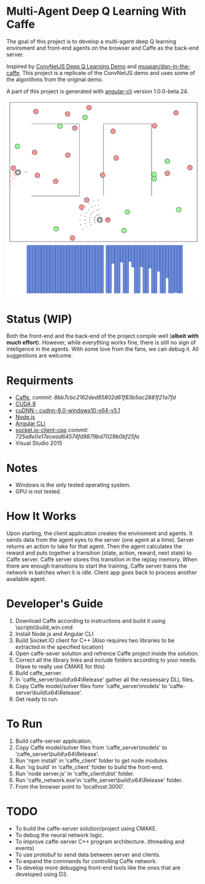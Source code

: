 # Multi-Agent Deep Q Learning With Caffe

The goal of this project is to develop a multi-agent deep Q learning enviroment and front-end agents on the browser and Caffe as the back-end server.

Inspired by [ConvNetJS Deep Q Learning Demo](http://cs.stanford.edu/people/karpathy/convnetjs/demo/rldemo.html) and [muupan/dqn-in-the-caffe](https://github.com/muupan/dqn-in-the-caffe). This project is a replicate of the ConvNetJS demo and uses some of the algorithms from the original demo.

A part of this project is generated with [angular-cli](https://github.com/angular/angular-cli) version 1.0.0-beta.24.

![screen-shot](https://github.com/omidsakhi/mdqn-caffe/blob/master/screenshot.png)

# Status (WIP)

Both the front-end and the back-end of the project compile well (**albeit with much effort**). However, while everything works fine, there is still no sign of inteligence in the agents. With some love from the fans, we can debug it. All suggestions are welcome.

# Requirments

- [Caffe](https://github.com/BVLC/caffe/tree/windows), *commit: 8bb7cbc2162ded85802d61f83b5ac2881f21a7fd*
- [CUDA 8](https://developer.nvidia.com/cuda-toolkit)
- [cuDNN - cudnn-8.0-windows10-x64-v5.1](https://developer.nvidia.com/cudnn)
- [Node.js](https://nodejs.org/en/)
- [Angular CLI](https://cli.angular.io/)
- [socket.io-client-cpp](https://github.com/socketio/socket.io-client-cpp) *commit: 725a8e0e17ecead64574fd9879bd7029b0bf25fa*
- Visual Studio 2015

# Notes

- Windows is the only tested operating system.
- GPU is not tested.

# How It Works

Upon starting, the client application creates the enviroment and agents. It sends data from the agent eyes to the server (one agent at a time). Server returns an action to take for that agent. Then the agent calculates the reward and puts together a transition (state, action, reward, next state) to Caffe server. Caffe server stores this transition in the replay memory. When there are enough transitions to start the training, Caffe server trains the network in batches when it is idle. Client app goes back to process another available agent.

# Developer's Guide

1. Download Caffe according to instructions and build it using \scripts\build_win.cmd
2. Install Node.js and Angular CLI
3. Build Socket.IO client for C++ (Also requires two libraries to be extracted in the specified location)
4. Open caffe-sever solution and refrence Caffe project inside the solution.
5. Correct all the library links and include folders according to your needs. (Have to really use CMAKE for this)
6. Build caffe_server.
7. In 'caffe_server\build\x64\Release' gather all the nessessary DLL files.
8. Copy Caffe model/solver files fomr 'caffe_server\models' to 'caffe-server\build\x64\Release'.
9. Get ready to run.

# To Run

1. Build caffe-server application.
2. Copy Caffe model/solver files from 'caffe_server\models' to 'caffe_server\build\x64\Release'.
3. Run 'npm install' in 'caffe_client' folder to get node modules.
4. Run 'ng build' in 'caffe_client' folder to build the front-end.
5. Run 'node server.js' in 'caffe_client\dist' folder.
6. Run 'caffe_network.exe'in 'caffe_server\build\x64\Release' folder.
7. From the browser point to 'localhost:3000'.

# TODO

- To build the caffe-server solution/project using CMAKE.
- To debug the neural network logic.
- To improve caffe-server C++ program architecture. (threading and events)
- To use protobuf to send data between server and clients.
- To expand the commands for controlling Caffe network.
- To develop more debugging front-end tools like the ones that are developed using D3.
